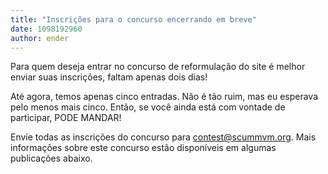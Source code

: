 ```yaml
---
title: "Inscrições para o concurso encerrando em breve"
date: 1098192960
author: ender
---
```


Para quem deseja entrar no concurso de reformulação do site é melhor enviar suas inscrições, faltam apenas dois dias!

Até agora, temos apenas cinco entradas. Não é tão ruim, mas eu esperava pelo menos mais cinco. Então, se você ainda está com vontade de participar, PODE MANDAR!

Envie todas as inscrições do concurso para [contest@scummvm.org](mailto:contest@scummvm.org). Mais informações sobre este concurso estão disponíveis em algumas publicações abaixo.

